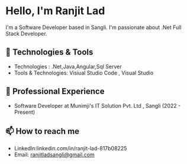 # Hello, I'm Ranjit Lad 

I'm a Software Developer based in Sangli. I'm passionate about .Net Full Stack Developer.

## 🔧 Technologies & Tools

- Technologies : .Net,Java,Angular,Sql Server
- Tools & Technologies: Visiual Studio Code , Visual Studio

## 💼 Professional Experience

- Software Developer at Munimji's IT Solution Pvt. Ltd , Sangli (2022 - Present)

## 📫 How to reach me

- LinkedIn:linkedin.com/in/ranjit-lad-817b08225
- Email: ranjitladsangli@gmail.com



